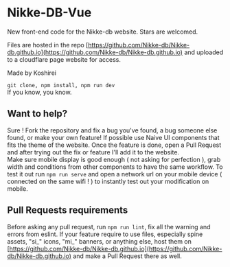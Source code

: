 # Nikke-DB-Vue

New front-end code for the Nikke-db website. Stars are welcomed.

Files are hosted in the repo [https://github.com/Nikke-db/Nikke-db.github.io](https://github.com/Nikke-db/Nikke-db.github.io) and uploaded to a cloudflare page website for access.  

Made by Koshirei

```git clone, npm install, npm run dev```  
If you know, you know.  

## Want to help?
Sure ! Fork the repository and fix a bug you've found, a bug someone else found, or make your own feature! If possible use Naive UI components that fits the theme of the website. Once the feature is done, open a Pull Request and after trying out the fix or feature I'll add it to the website.  
Make sure mobile display is good enough ( not asking for perfection ), grab width and conditions from other components to have the same workflow. To test it out run ```npm run serve``` and open a network url on your mobile device ( connected on the same wifi ! ) to instantly test out your modification on mobile.

## Pull Requests requirements
Before asking any pull request, run ```npm run lint```, fix all the warning and errors from eslint.
If your feature require to use files, especially spine assets, "si_" icons, "mi_" banners, or anything else, host them on [https://github.com/Nikke-db/Nikke-db.github.io](https://github.com/Nikke-db/Nikke-db.github.io) and make a Pull Request there as well.

